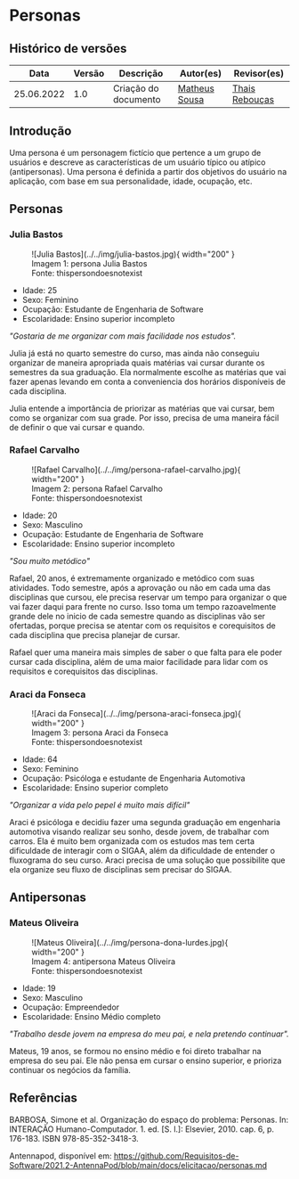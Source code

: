 # Personas

## Histórico de versões
| Data       | Versão | Descrição            | Autor(es)                                                                                                                                   | Revisor(es)                                  |
| ---------- | ------ | -------------------- | ------------------------------------------------------------------------------------------------------------------------------------------- | -------------------------------------------- |
| 25.06.2022 | 1.0    | Criação do documento | [Matheus Sousa](https://github.com/gatotabaco) | [Thais Rebouças](https://github.com/Thais-ra) |

## Introdução

Uma persona é um personagem fictício que pertence a um grupo de usuários e descreve as
características de um usuário típico ou atípico (antipersonas). Uma persona é definida a partir dos objetivos do usuário na aplicação, com base em sua personalidade, idade, ocupação, etc.

## Personas

### Julia Bastos

<figure markdown>
  ![Julia Bastos](../../img/julia-bastos.jpg){ width="200" }
  <figcaption> Imagem 1: persona Julia Bastos </figcaption>
  Fonte: thispersondoesnotexist
</figure>

- Idade: 25
- Sexo: Feminino
- Ocupação: Estudante de Engenharia de Software
- Escolaridade: Ensino superior incompleto

_"Gostaria de me organizar com mais facilidade nos estudos"._

Julia já está no quarto semestre do curso, mas ainda não conseguiu organizar de maneira apropriada quais matérias vai cursar durante os semestres da sua graduação. Ela normalmente escolhe as matérias que vai fazer apenas levando em conta a conveniencia dos horários disponíveis de cada disciplina.

Julia entende a importância de priorizar as matérias que vai cursar, bem como se organizar com sua grade. Por isso, precisa de uma maneira fácil de definir o que vai cursar e quando.


### Rafael Carvalho

<figure markdown>
  ![Rafael Carvalho](../../img/persona-rafael-carvalho.jpg){ width="200" }
  <figcaption> Imagem 2: persona Rafael Carvalho </figcaption>
  Fonte: thispersondoesnotexist
</figure>

- Idade: 20
- Sexo: Masculino
- Ocupação: Estudante de Engenharia de Software
- Escolaridade: Ensino superior incompleto

_"Sou muito metódico"_

Rafael, 20 anos, é extremamente organizado e metódico com suas atividades. Todo semestre, após a aprovação ou não em cada uma das disciplinas que cursou, ele precisa reservar um tempo para organizar o que vai fazer daqui para frente no curso. Isso toma um tempo razoavelmente grande dele no inicio de cada semestre quando as disciplinas vão ser ofertadas, porque precisa se atentar com os requisitos e corequisitos de cada disciplina que precisa planejar de cursar.

Rafael quer uma maneira mais simples de saber o que falta para ele poder cursar cada disciplina, além de uma maior facilidade para lidar com os requisitos e corequisitos das disciplinas.


### Araci da Fonseca

<figure markdown>
  ![Araci da Fonseca](../../img/persona-araci-fonseca.jpg){ width="200" }
  <figcaption> Imagem 3: persona Araci da Fonseca </figcaption>
  Fonte: thispersondoesnotexist
</figure>

- Idade: 64
- Sexo: Feminino
- Ocupação: Psicóloga e estudante de Engenharia Automotiva
- Escolaridade: Ensino superior completo

_"Organizar a vida pelo pepel é muito mais difícil"_

Araci é psicóloga e decidiu fazer uma segunda graduação em engenharia automotiva visando realizar seu sonho, desde jovem, de trabalhar com carros. Ela é muito bem organizada com os estudos mas tem certa dificuldade de interagir com o SIGAA, além da dificuldade de entender o fluxograma do seu curso. Araci precisa de uma solução que possibilite que ela organize seu fluxo de disciplinas sem precisar do SIGAA.



## Antipersonas

### Mateus Oliveira

<figure markdown>
  ![Mateus Oliveira](../../img/persona-dona-lurdes.jpg){ width="200" }
  <figcaption> Imagem 4: antipersona Mateus Oliveira </figcaption>
  Fonte: thispersondoesnotexist
</figure>

- Idade: 19
- Sexo: Masculino
- Ocupação: Empreendedor
- Escolaridade: Ensino Médio completo

_"Trabalho desde jovem na empresa do meu pai, e nela pretendo continuar"._

Mateus, 19 anos, se formou no ensino médio e foi direto trabalhar na empresa do seu pai. Ele não pensa em cursar o ensino superior, e prioriza continuar os negócios da família.

## Referências

<!-- Feito aqui ó: https://referenciabibliografica.net/a/pt-br/ref/abnt -->

BARBOSA, Simone et al. Organização do espaço do problema: Personas. In: INTERAÇÃO Humano-Computador. 1. ed. [S. l.]: Elsevier, 2010. cap. 6, p. 176-183. ISBN 978-85-352-3418-3.

Antennapod, disponível em: https://github.com/Requisitos-de-Software/2021.2-AntennaPod/blob/main/docs/elicitacao/personas.md
